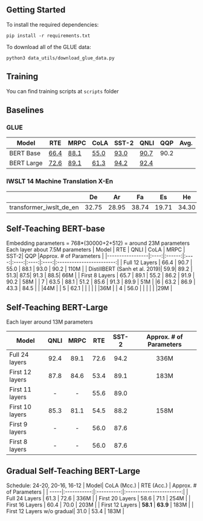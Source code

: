 ## Getting Started

To install the required dependencies:

`pip install -r requirements.txt`

To download all of the GLUE data: 

`python3 data_utils/download_glue_data.py`

## Training
You can find training scripts at `scripts` folder

## Baselines

### GLUE

| Model     | RTE   | MRPC | CoLA | SST-2 |QNLI  | QQP | Avg. |
|-----------|-------|-------|------|-------|------|-----| ---- |
| BERT Base |  [66.4](https://wandb.ai/dogtooooth/bert-glue-distillation/runs/tqzux47h) |  [88.1](https://wandb.ai/dogtooooth/bert-glue-distillation/runs/7i9jk5x7) | [55.0](https://wandb.ai/dogtooooth/bert-glue-distillation/runs/5t6wzhx0) | [93.0](https://wandb.ai/dogtooooth/bert-glue-distillation/runs/tqzux47h)  | [90.7](https://wandb.ai/dogtooooth/bert-glue-distillation/runs/w5xy7qj5) |  90.2  |      |
| BERT Large| [72.6](https://wandb.ai/dogtooooth/bert-large-glue-distillation/runs/ieidolnr)      | [89.1](https://wandb.ai/dogtooooth/bert-large-glue-distillation/runs/6y3nieqs)     |  [61.3](https://wandb.ai/dogtooooth/bert-large-glue-distillation/runs/abwmwqi2)    |  [94.2](https://wandb.ai/dogtooooth/bert-large-glue-distillation/runs/0it7ycbr)     | [92.4](https://wandb.ai/dogtooooth/bert-large-glue-distillation/runs/tjkd4zj9/)    |     |      |

### IWSLT 14 Machine Translation X-En
|   | De | Ar | Fa | Es | He |
|---|:--:|:--:|:--:|:--:|:--:|
|transformer_iwslt_de_en | 32.75 | 28.95 | 38.74| 19.71| 34.30|

## Self-Teaching BERT-base
Embedding parameters = 768*(30000+2+512) = around 23M parameters 
Each layer about 7.5M parameters
| Model           | RTE  | QNLI   | CoLA | MRPC | SST-2| QQP  |Approx. # of Parameters  |
|-----------------|:----:|:------:|:----:|:----:|:----:|:----:|:------------------------:|
| Full 12 Layers  | 66.4 | 90.7   | 55.0 | 88.1 | 93.0 | 90.2 |         110M             |
| DistillBERT (Sanh et al. 2019)| 59.9| 89.2 | 51.3| 87.5| 91.3 | 88.5| 66M             | 
| First 8 Layers  | 65.7 | 89.1   | 55.2 | 86.2 | 91.9 | 90.2 | 58M                     |
| 7               | 63.5 | 88.1   | 51.2 | 85.6 | 91.3 | 89.9 | 51M                     |
|6                | 63.2 | 86.9   | 43.3 | 84.5 |     |     |44M                      | 
| 5               | 62.1 |       |     |     |     |     |36M                      | 
|  4              | 56.0 |       |     |     |     |    |29M                      | 


## Self-Teaching BERT-Large
Each layer around 13M parameters

| Model| QNLI | MRPC | RTE | SST-2 | Approx. # of Parameters |
|------|:----:|:----:|:----:|:----:|:----------------------:|
| Full 24 layers |  92.4 | 89.1 | 72.6 | 94.2 | 336M |
| First 12 layers|  87.8  | 84.6 | 53.4 | 89.1 | 183M |
| First 11 layers | - | - | 55.6 | 89.0 |  |
| First 10 layers |  85.3  | 81.1 | 54.5 | 88.2 | 158M |
| First 9 layers | - | - | 56.0 | 87.6 |  |
| First 8 layers | - | - | 56.0 | 87.6 |  |

## Gradual Self-Teaching BERT-Large 

Schedule: 24-20, 20-16, 16-12
| Model| CoLA (Mcc.) | RTE (Acc.) | Approx. # of Parameters |
| -----|:-----------:|:----------:|:-----------------------:|
| Full 24 Layers  | 61.3 | 72.6   |        336M             |
| First 20 Layers | 58.6 | 71.1   |        254M             |
| First 16 Layers | 60.4 |  70.0  |         203M            |
| First 12 Layers | **58.1** |  **63.9**  |         183M            |
| First 12 Layers w/o gradual| 31.0 | 53.4 |         183M            |
    
